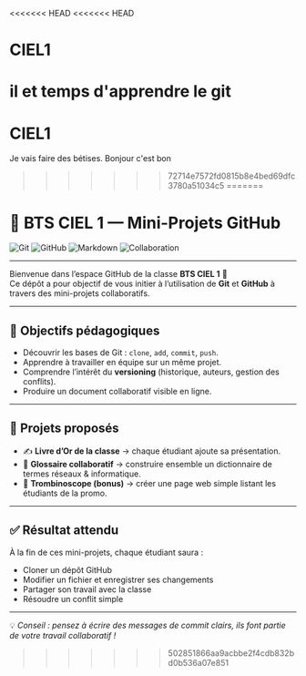 <<<<<<< HEAD
<<<<<<< HEAD
# CIEL1
il et temps d'apprendre le git
=======
# CIEL1 
Je vais faire des bétises.
Bonjour
c'est bon
>>>>>>> 72714e7572fd0815b8e4bed69dfc3780a51034c5
=======
# 🚀 BTS CIEL 1 — Mini-Projets GitHub

![Git](https://img.shields.io/badge/Git-F05032?logo=git&logoColor=white)
![GitHub](https://img.shields.io/badge/GitHub-181717?logo=github&logoColor=white)
![Markdown](https://img.shields.io/badge/Markdown-000000?logo=markdown&logoColor=white)
![Collaboration](https://img.shields.io/badge/Collaboration-Teamwork-blue)

---

Bienvenue dans l’espace GitHub de la classe **BTS CIEL 1** 👋  
Ce dépôt a pour objectif de vous initier à l’utilisation de **Git** et **GitHub** à travers des mini-projets collaboratifs.

---

## 🎯 Objectifs pédagogiques
- Découvrir les bases de Git : `clone`, `add`, `commit`, `push`.
- Apprendre à travailler en équipe sur un même projet.
- Comprendre l’intérêt du **versioning** (historique, auteurs, gestion des conflits).
- Produire un document collaboratif visible en ligne.

---

## 📘 Projets proposés
- ✍️ **Livre d’Or de la classe** → chaque étudiant ajoute sa présentation.  
- 📘 **Glossaire collaboratif** → construire ensemble un dictionnaire de termes réseaux & informatique.  
- 👥 **Trombinoscope (bonus)** → créer une page web simple listant les étudiants de la promo.  

---

## ✅ Résultat attendu
À la fin de ces mini-projets, chaque étudiant saura :
- Cloner un dépôt GitHub  
- Modifier un fichier et enregistrer ses changements  
- Partager son travail avec la classe  
- Résoudre un conflit simple  

---

💡 *Conseil : pensez à écrire des messages de commit clairs, ils font partie de votre travail collaboratif !*
>>>>>>> 502851866aa9acbbe2f4cdb832bd0b536a07e851
